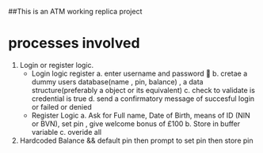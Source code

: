 ##This is an ATM working replica project
# processes involved
1. Login or register logic.
    * Login logic register 
        a. enter username and password 🎯
        b. cretae a dummy users database(name , pin, balance) , a data structure(preferably a object or its equivalent)
        c. check to validate is credential is true 
        d. send a confirmatory message of succesful login or failed or denied
    * Register Logic
        a. Ask for Full name, 
            Date of Birth, 
            means of ID (NIN or BVN), 
            set pin , 
            give welcome bonus of £100 
        b. Store in buffer variable 
        c. overide all 
2. Hardcoded Balance && default pin then prompt to set pin then store pin